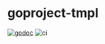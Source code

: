 # goproject-tmpl

[![godoc](https://godoc.org/github.com/WillAbides/goproject-tmpl?status.svg)](https://pkg.go.dev/github.com/willabides/goproject-tmpl)
![ci](https://github.com/WillAbides/goproject-tmpl/workflows/ci/badge.svg)
